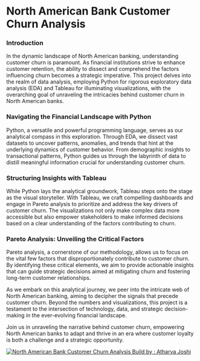 # North American Bank Customer Churn Analysis
### Introduction

In the dynamic landscape of North American banking, understanding customer churn is paramount. As financial institutions strive to enhance customer retention, the ability to dissect and comprehend the factors influencing churn becomes a strategic imperative. This project delves into the realm of data analysis, employing Python for rigorous exploratory data analysis (EDA) and Tableau for illuminating visualizations, with the overarching goal of unraveling the intricacies behind customer churn in North American banks.

### Navigating the Financial Landscape with Python

Python, a versatile and powerful programming language, serves as our analytical compass in this exploration. Through EDA, we dissect vast datasets to uncover patterns, anomalies, and trends that hint at the underlying dynamics of customer behavior. From demographic insights to transactional patterns, Python guides us through the labyrinth of data to distill meaningful information crucial for understanding customer churn.

### Structuring Insights with Tableau

While Python lays the analytical groundwork, Tableau steps onto the stage as the visual storyteller. With Tableau, we craft compelling dashboards and engage in Pareto analysis to prioritize and address the key drivers of customer churn. The visualizations not only make complex data more accessible but also empower stakeholders to make informed decisions based on a clear understanding of the factors contributing to churn.

### Pareto Analysis: Unveiling the Critical Factors

Pareto analysis, a cornerstone of our methodology, allows us to focus on the vital few factors that disproportionately contribute to customer churn. By identifying these critical elements, we aim to provide actionable insights that can guide strategic decisions aimed at mitigating churn and fostering long-term customer relationships.

As we embark on this analytical journey, we peer into the intricate web of North American banking, aiming to decipher the signals that precede customer churn. Beyond the numbers and visualizations, this project is a testament to the intersection of technology, data, and strategic decision-making in the ever-evolving financial landscape.

Join us in unraveling the narrative behind customer churn, empowering North American banks to adapt and thrive in an era where customer loyalty is both a challenge and a strategic opportunity.
<div class='tableauPlaceholder' id='viz1708407689171' style='position: relative'><noscript><a href='#'><img alt='North American Bank Customer Churn Analysis    Build by : Atharva Joshi ' src='https:&#47;&#47;public.tableau.com&#47;static&#47;images&#47;No&#47;NorthAmericanBankCustomerChurnDashboard&#47;CustomerChurnDashboard&#47;1_rss.png' style='border: none' /></a></noscript><object class='tableauViz'  style='display:none;'><param name='host_url' value='https%3A%2F%2Fpublic.tableau.com%2F' /> <param name='embed_code_version' value='3' /> <param name='site_root' value='' /><param name='name' value='NorthAmericanBankCustomerChurnDashboard&#47;CustomerChurnDashboard' /><param name='tabs' value='no' /><param name='toolbar' value='yes' /><param name='static_image' value='https:&#47;&#47;public.tableau.com&#47;static&#47;images&#47;No&#47;NorthAmericanBankCustomerChurnDashboard&#47;CustomerChurnDashboard&#47;1.png' /> <param name='animate_transition' value='yes' /><param name='display_static_image' value='yes' /><param name='display_spinner' value='yes' /><param name='display_overlay' value='yes' /><param name='display_count' value='yes' /><param name='language' value='en-GB' /></object></div>           
